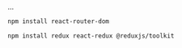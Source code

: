 ...

```bash
npm install react-router-dom
```

```bash
npm install redux react-redux @reduxjs/toolkit
```